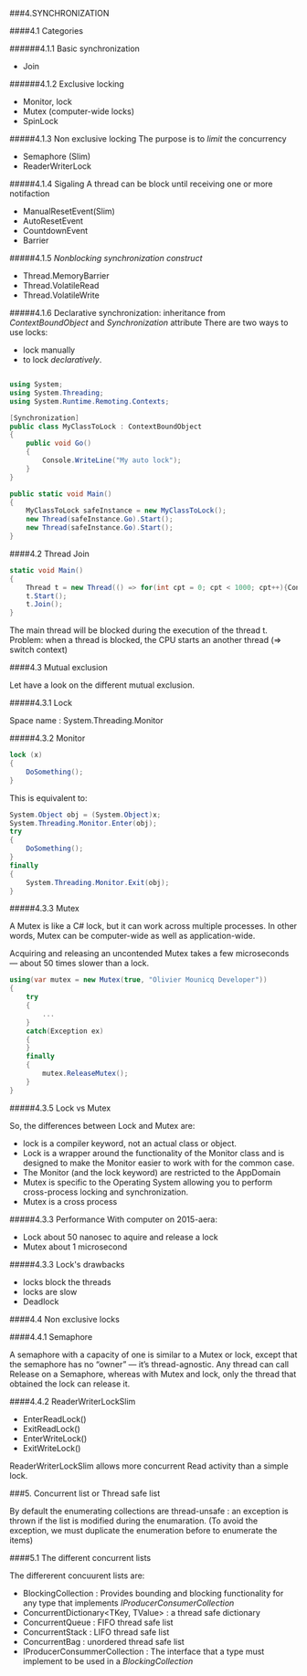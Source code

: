 ###4.SYNCHRONIZATION

####4.1 Categories

######4.1.1 Basic synchronization
- Join

######4.1.2 Exclusive locking
- Monitor, lock
- Mutex (computer-wide locks) 
- SpinLock

#####4.1.3 Non exclusive locking
The purpose is to _limit_ the concurrency
- Semaphore (Slim)
- ReaderWriterLock

#####4.1.4 Sigaling
A thread can be block until receiving one or more notifaction
- ManualResetEvent(Slim)
- AutoResetEvent
- CountdownEvent
- Barrier

#####4.1.5 _Nonblocking synchronization construct_

- Thread.MemoryBarrier
- Thread.VolatileRead
- Thread.VolatileWrite

#####4.1.6 Declarative synchronization: inheritance from _ContextBoundObject_ and _Synchronization_ attribute
There are two ways to use locks:
- lock manually
- to lock _declaratively_.

```cs

using System;
using System.Threading;
using System.Runtime.Remoting.Contexts;

[Synchronization]
public class MyClassToLock : ContextBoundObject
{
	public void Go()
	{
		Console.WriteLine("My auto lock");
	}
}

public static void Main()
{
	MyClassToLock safeInstance = new MyClassToLock();
	new Thread(safeInstance.Go).Start();
	new Thread(safeInstance.Go).Start();
}
```




####4.2 Thread Join

```cs
static void Main()
{
	Thread t = new Thread(() => for(int cpt = 0; cpt < 1000; cpt++){Console.WriteLine(cpt)});
	t.Start();
	t.Join();
}
```
The main thread will be blocked during the execution of the thread t. 
Problem: when a thread is blocked, the CPU starts an another thread (=> switch context)

####4.3 Mutual exclusion

Let have a look on the different mutual exclusion.

#####4.3.1 Lock

Space name : System.Threading.Monitor



#####4.3.2 Monitor

```cs
lock (x)
{
    DoSomething();
}
```

This is equivalent to:

```cs
System.Object obj = (System.Object)x;
System.Threading.Monitor.Enter(obj);
try
{
    DoSomething();
}
finally
{
    System.Threading.Monitor.Exit(obj);
}
```

#####4.3.3 Mutex

A Mutex is like a C# lock, but it can work across multiple processes. In other words, Mutex can be computer-wide as well as application-wide.

Acquiring and releasing an uncontended Mutex takes a few microseconds — about 50 times slower than a lock.

```cs
using(var mutex = new Mutex(true, "Olivier Mounicq Developer"))
{
	try
	{
		...
	}
	catch(Exception ex)
	{
	}
	finally
	{
		mutex.ReleaseMutex();
	}
}
```


#####4.3.5 Lock vs Mutex

So, the differences between Lock and Mutex are:
- lock is a compiler keyword, not an actual class or object. 
- Lock is a wrapper around the functionality of the Monitor class and is designed to make the Monitor easier to work with for the common case.
- The Monitor (and the lock keyword) are restricted to the AppDomain
- Mutex is specific to the Operating System allowing you to perform cross-process locking and synchronization.
- Mutex is a cross process

#####4.3.3 Performance
With computer on 2015-aera:
- Lock about 50 nanosec to aquire and release a lock
- Mutex about 1 microsecond

#####4.3.3 Lock's drawbacks
- locks block the threads
- locks are slow
- Deadlock

####4.4 Non exclusive locks

####4.4.1 Semaphore

A semaphore with a capacity of one is similar to a Mutex or lock, except that the semaphore has no “owner” — it’s thread-agnostic. Any thread can call Release on a Semaphore, whereas with Mutex and lock, only the thread that obtained the lock can release it.

####4.4.2 ReaderWriterLockSlim

- EnterReadLock()
- ExitReadLock()
- EnterWriteLock()
- ExitWriteLock()

ReaderWriterLockSlim allows more concurrent Read activity than a simple lock.

###5. Concurrent list or Thread safe list

By default the enumerating collections are thread-unsafe : an exception is thrown if the list is modified during the enumaration. (To avoid the exception, we must duplicate the enumeration before to enumerate the items) 

####5.1 The different concurrent lists

The differerent concuurent lists are:
- BlockingCollection<T> : Provides bounding and blocking functionality for any type that implements _IProducerConsumerCollection<T>_
- ConcurrentDictionary<TKey, TValue> : a thread safe dictionary
- ConcurrentQueue<T> : FIFO thread safe list
- ConcurrentStack<T> : LIFO thread safe list
- ConcurrentBag<T> : unordered thread safe list
- IProducerConsummerCollection<T> : The interface that a type must implement to be used in a _BlockingCollection_

